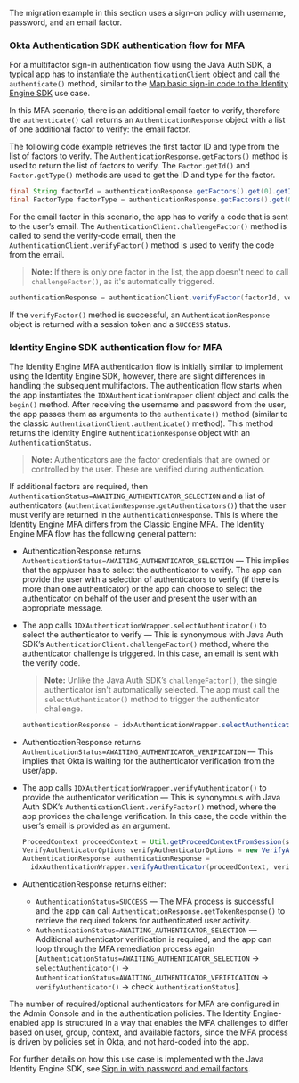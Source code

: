 The migration example in this section uses a sign-on policy with username, password, and an email factor.

### Okta Authentication SDK authentication flow for MFA

For a multifactor sign-in authentication flow using the Java Auth SDK, a typical app has to instantiate the `AuthenticationClient` object and call the `authenticate()` method, similar to the [Map basic sign-in code to the Identity Engine SDK](#map-basic-sign-in-code-to-the-identity-engine-sdk) use case.

In this MFA scenario, there is an additional email factor to verify, therefore the `authenticate()` call returns an `AuthenticationResponse` object with a list of one additional factor to verify: the email factor.

The following code example retrieves the first factor ID and type from the list of factors to verify. The `AuthenticationResponse.getFactors()` method is used to return the list of factors to verify. The `Factor.getId()` and `Factor.getType()` methods are used to get the ID and type for the factor.

```java
final String factorId = authenticationResponse.getFactors().get(0).getId();
final FactorType factorType = authenticationResponse.getFactors().get(0).getType();
```

For the email factor in this scenario, the app has to verify a code that is sent to the user’s email. The `AuthenticationClient.challengeFactor()` method is called to send the verify-code email, then the `AuthenticationClient.verifyFactor()` method is used to verify the code from the email.

> **Note:** If there is only one factor in the list, the app doesn't need to call `challengeFactor()`, as it's automatically triggered.

```java
authenticationResponse = authenticationClient.verifyFactor(factorId, verifyPassCodeFactorRequest, ignoringStateHandler);
```

If the `verifyFactor()` method is successful, an `AuthenticationResponse` object is returned with a session token and a `SUCCESS` status.

### Identity Engine SDK authentication flow for MFA

The Identity Engine MFA authentication flow is initially similar to implement using the Identity Engine SDK, however, there are slight differences in handling the subsequent multifactors. The authentication flow starts when the app instantiates the `IDXAuthenticationWrapper` client object and calls the `begin()` method. After receiving the username and password from the user, the app passes them as arguments to the `authenticate()` method (similar to the classic `AuthenticationClient.authenticate()` method). This method returns the Identity Engine `AuthenticationResponse` object with an `AuthenticationStatus`.

> **Note:** Authenticators are the factor credentials that are owned or controlled by the user. These are verified during authentication.

If additional factors are required, then `AuthenticationStatus=AWAITING_AUTHENTICATOR_SELECTION` and a list of authenticators (`AuthenticationResponse.getAuthenticators()`) that the user must verify are returned in the `AuthenticationResponse`. This is where the Identity Engine MFA differs from the Classic Engine MFA. The Identity Engine MFA flow has the following general pattern:

- AuthenticationResponse returns `AuthenticationStatus=AWAITING_AUTHENTICATOR_SELECTION` &mdash; This implies that the app/user has to select the authenticator to verify. The app can provide the user with a selection of authenticators to verify (if there is more than one authenticator) or the app can choose to select the authenticator on behalf of the user and present the user with an appropriate message.

- The app calls `IDXAuthenticationWrapper.selectAuthenticator()` to select the authenticator to verify &mdash; This is synonymous with Java Auth SDK’s `AuthenticationClient.challengeFactor()` method, where the authenticator challenge is triggered. In this case, an email is sent with the verify code.

  > **Note:** Unlike the Java Auth SDK’s `challengeFactor()`, the single authenticator isn't automatically selected. The app must call the `selectAuthenticator()` method to trigger the authenticator challenge.

  ```java
  authenticationResponse = idxAuthenticationWrapper.selectAuthenticator(proceedContext, authenticator);
  ```

- AuthenticationResponse returns `AuthenticationStatus=AWAITING_AUTHENTICATOR_VERIFICATION` &mdash; This implies that Okta is waiting for the authenticator verification from the user/app.

- The app calls `IDXAuthenticationWrapper.verifyAuthenticator()` to provide the authenticator verification  &mdash; This is synonymous with Java Auth SDK’s `AuthenticationClient.verifyFactor()` method, where the app provides the challenge verification. In this case, the code within the user’s email is provided as an argument.

  ```java
  ProceedContext proceedContext = Util.getProceedContextFromSession(session);
  VerifyAuthenticatorOptions verifyAuthenticatorOptions = new VerifyAuthenticatorOptions(code);
  AuthenticationResponse authenticationResponse =
    idxAuthenticationWrapper.verifyAuthenticator(proceedContext, verifyAuthenticatorOptions);
  ```

- AuthenticationResponse returns either:
  - `AuthenticationStatus=SUCCESS` &mdash; The MFA process is successful and the app can call `AuthenticationResponse.getTokenResponse()` to retrieve the required tokens for authenticated user activity.
  - `AuthenticationStatus=AWAITING_AUTHENTICATOR_SELECTION` &mdash; Additional authenticator verification is required, and the app can loop through the MFA remediation process again [`AuthenticationStatus=AWAITING_AUTHENTICATOR_SELECTION` -> `selectAuthenticator()` -> `AuthenticationStatus=AWAITING_AUTHENTICATOR_VERIFICATION` -> `verifyAuthenticator()` -> check `AuthenticationStatus`].

The number of required/optional authenticators for MFA are configured in the Admin Console and in the authentication policies. The Identity Engine-enabled app is structured in a way that enables the MFA challenges to differ based on user, group, context, and available factors, since the MFA process is driven by policies set in Okta, and not hard-coded into the app.

For further details on how this use case is implemented with the Java Identity Engine SDK, see [Sign in with password and email factors](/docs/guides/oie-embedded-sdk-use-case-sign-in-pwd-email/java/main/).
